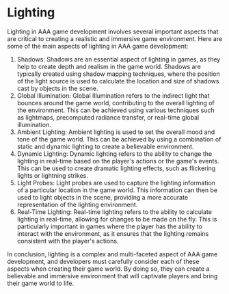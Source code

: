 # Lighting

Lighting in AAA game development involves several important aspects that are critical to creating a realistic and immersive game environment. Here are some of the main aspects of lighting in AAA game development:

1. Shadows: Shadows are an essential aspect of lighting in games, as they help to create depth and realism in the game world. Shadows are typically created using shadow mapping techniques, where the position of the light source is used to calculate the location and size of shadows cast by objects in the scene.
2. Global Illumination: Global Illumination refers to the indirect light that bounces around the game world, contributing to the overall lighting of the environment. This can be achieved using various techniques such as lightmaps, precomputed radiance transfer, or real-time global illumination.
3. Ambient Lighting: Ambient lighting is used to set the overall mood and tone of the game world. This can be achieved by using a combination of static and dynamic lighting to create a believable environment.
4. Dynamic Lighting: Dynamic lighting refers to the ability to change the lighting in real-time based on the player's actions or the game's events. This can be used to create dramatic lighting effects, such as flickering lights or lightning strikes.
5. Light Probes: Light probes are used to capture the lighting information of a particular location in the game world. This information can then be used to light objects in the scene, providing a more accurate representation of the lighting environment.
6. Real-Time Lighting: Real-time lighting refers to the ability to calculate lighting in real-time, allowing for changes to be made on the fly. This is particularly important in games where the player has the ability to interact with the environment, as it ensures that the lighting remains consistent with the player's actions.

In conclusion, lighting is a complex and multi-faceted aspect of AAA game development, and developers must carefully consider each of these aspects when creating their game world. By doing so, they can create a believable and immersive environment that will captivate players and bring their game world to life.
